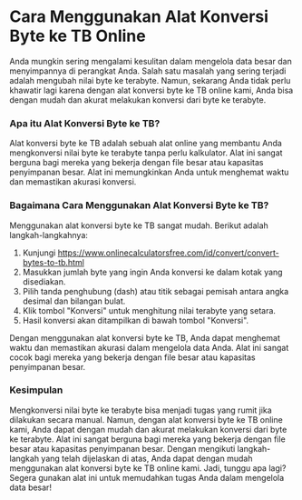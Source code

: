 Cara Menggunakan Alat Konversi Byte ke TB Online
================================================

Anda mungkin sering mengalami kesulitan dalam mengelola data besar dan menyimpannya di perangkat Anda. Salah satu masalah yang sering terjadi adalah mengubah nilai byte ke terabyte. Namun, sekarang Anda tidak perlu khawatir lagi karena dengan alat konversi byte ke TB online kami, Anda bisa dengan mudah dan akurat melakukan konversi dari byte ke terabyte.

### Apa itu Alat Konversi Byte ke TB?

Alat konversi byte ke TB adalah sebuah alat online yang membantu Anda mengkonversi nilai byte ke terabyte tanpa perlu kalkulator. Alat ini sangat berguna bagi mereka yang bekerja dengan file besar atau kapasitas penyimpanan besar. Alat ini memungkinkan Anda untuk menghemat waktu dan memastikan akurasi konversi.

### Bagaimana Cara Menggunakan Alat Konversi Byte ke TB?

Menggunakan alat konversi byte ke TB sangat mudah. Berikut adalah langkah-langkahnya:

1. Kunjungi <https://www.onlinecalculatorsfree.com/id/convert/convert-bytes-to-tb.html>
2. Masukkan jumlah byte yang ingin Anda konversi ke dalam kotak yang disediakan.
3. Pilih tanda penghubung (dash) atau titik sebagai pemisah antara angka desimal dan bilangan bulat.
4. Klik tombol "Konversi" untuk menghitung nilai terabyte yang setara.
5. Hasil konversi akan ditampilkan di bawah tombol "Konversi".

Dengan menggunakan alat konversi byte ke TB, Anda dapat menghemat waktu dan memastikan akurasi dalam mengelola data Anda. Alat ini sangat cocok bagi mereka yang bekerja dengan file besar atau kapasitas penyimpanan besar.

### Kesimpulan

Mengkonversi nilai byte ke terabyte bisa menjadi tugas yang rumit jika dilakukan secara manual. Namun, dengan alat konversi byte ke TB online kami, Anda dapat dengan mudah dan akurat melakukan konversi dari byte ke terabyte. Alat ini sangat berguna bagi mereka yang bekerja dengan file besar atau kapasitas penyimpanan besar. Dengan mengikuti langkah-langkah yang telah dijelaskan di atas, Anda dapat dengan mudah menggunakan alat konversi byte ke TB online kami. Jadi, tunggu apa lagi? Segera gunakan alat ini untuk memudahkan tugas Anda dalam mengelola data besar!